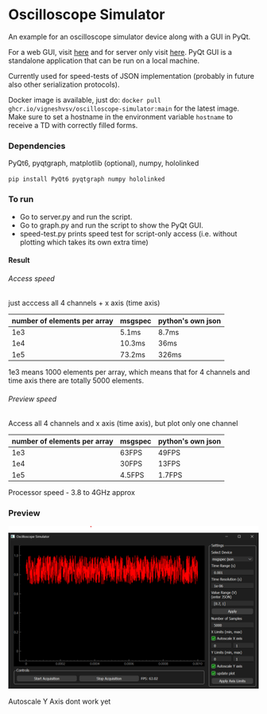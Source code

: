 # Oscilloscope Simulator

An example for an oscilloscope simulator device along with a GUI in PyQt.

For a web GUI, visit [here](https://thing-control-panel.hololinked.dev/#https://examples.hololinked.dev/simulations/oscilloscope/resources/wot-td)
and for server only visit [here](https://examples.hololinked.dev/simulations/oscilloscope/resources/wot-td).
PyQt GUI is a standalone application that can be run on a local machine.

Currently used for speed-tests of JSON implementation (probably in future also other serialization protocols).

Docker image is available, just do:
`docker pull ghcr.io/vigneshvsv/oscilloscope-simulator:main`
for the latest image.
Make sure to set a hostname in the environment variable `hostname` to receive a TD with correctly filled forms. 

### Dependencies

PyQt6, pyqtgraph, matplotlib (optional), numpy, hololinked

`pip install PyQt6 pyqtgraph numpy hololinked`

### To run

- Go to server.py and run the script. 
- Go to graph.py and run the script to show the PyQt GUI.
- speed-test.py prints speed test for script-only access (i.e. without plotting which takes its own extra time)

#### Result

###### Access speed

just acccess all 4 channels + x axis (time axis)

|number of elements per array | msgspec | python's own json |
|------------|---------|---------|
|1e3| 5.1ms   | 8.7ms |
|1e4| 10.3ms  | 36ms  |
|1e5| 73.2ms  | 326ms |

1e3 means 1000 elements per array, which means that for 4 channels and time axis there are totally 5000 elements. 

###### Preview speed

Access all 4 channels and x axis (time axis), but plot only one channel

|number of elements per array | msgspec | python's own json |
|----------------------|---------|---------|
|1e3| 63FPS | 49FPS |
|1e4| 30FPS | 13FPS |
|1e5| 4.5FPS | 1.7FPS |

Processor speed - 3.8 to 4GHz approx

### Preview

![Image 1](results/msgspec-1000.png) 

Autoscale Y Axis dont work yet
